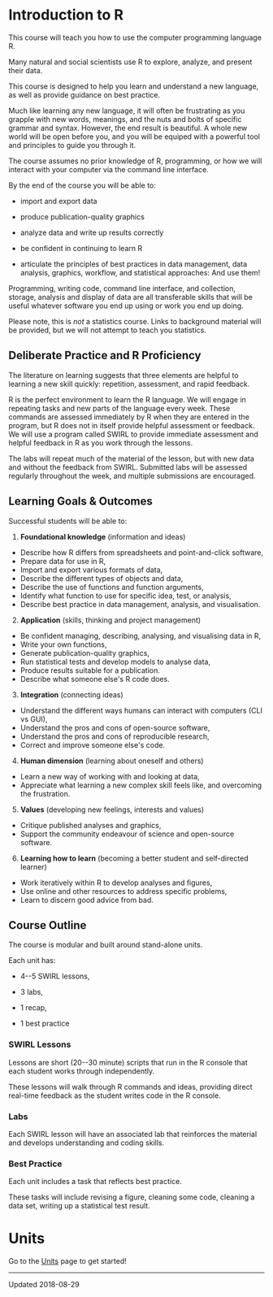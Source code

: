 

# Introduction to R

This course will teach you how to use the computer programming language R.

Many natural and social scientists use R to explore, analyze, and present their data.

This course is designed to help you learn and understand a new language, as well as provide guidance on best practice.

Much like learning any new language, it will often be frustrating as you grapple with new words, meanings, and 
the nuts and bolts of specific grammar and syntax. However, the end result is beautiful. A whole new world will
be open before you, and you will be equiped with a powerful tool and principles to guide you through it.

The course assumes no prior knowledge of R, programming, or how we will interact with your computer via the command line interface.

By the end of the course you will be able to:

 - import and export data

 - produce publication-quality graphics

 - analyze data and write up results correctly

 - be confident in continuing to learn R

 - articulate the principles of best practices in data management, data analysis, graphics, workflow, and statistical approaches: And use them!


Programming, writing code, command line interface, and collection, storage, analysis and display of data are all transferable skills that will be useful whatever software you end up using or work you end up doing.

Please note, this is _not_ a statistics course. Links to background material will be provided, but we will not attempt to teach you statistics.



## Deliberate Practice and R Proficiency

The literature on learning suggests that three elements are helpful to learning a new skill quickly: repetition, assessment, and rapid feedback.

R is the perfect environment to learn the R language. We will engage in repeating tasks and new parts of the language every week. These commands are assessed immediately by R when they are entered in the program, but R does not in itself provide helpful assessment or feedback. We will use a program called SWIRL to provide immediate assessment and helpful feedback in R as you work through the lessons. 

The labs will repeat much of the material of the lesson, but with new data and without the feedback from SWIRL. Submitted labs will be assessed regularly throughout the week, and multiple submissions are encouraged.



## Learning Goals & Outcomes

Successful students will be able to:

1. **Foundational knowledge** (information and ideas)

 - Describe how R differs from spreadsheets and point-and-click software,
 - Prepare data for use in R,
 - Import and export various formats of data,
 - Describe the different types of objects and data,
 - Describe the use of functions and function arguments,
 - Identify what function to use for specific idea, test, or analysis,
 - Describe best practice in data management, analysis, and visualisation.

 
2. **Application** (skills, thinking and project management)

 - Be confident managing, describing, analysing, and visualising data in R,
 - Write your own functions,
 - Generate publication-quality graphics,
 - Run statistical tests and develop models to analyse data,
 - Produce results suitable for a publication.
 - Describe what someone else's R code does.


3. **Integration** (connecting ideas)

 - Understand the different ways humans can interact with computers (CLI vs GUI),
 - Understand the pros and cons of open-source software,
 - Understand the pros and cons of reproducible research,
 - Correct and improve someone else's code.


4. **Human dimension** (learning about oneself and others)

 - Learn a new way of working with and looking at data,
 - Appreciate what learning a new complex skill feels like, and overcoming the frustration.


5. **Values** (developing new feelings, interests and values)

 - Critique published analyses and graphics,
 - Support the community endeavour of science and open-source software.


6. **Learning how to learn** (becoming a better student and self-directed learner)

 - Work iteratively within R to develop analyses and figures,
 - Use online and other resources to address specific problems,
 - Learn to discern good advice from bad.



## Course Outline

The course is modular and built around stand-alone units.

Each unit has: 

  - 4--5 SWIRL lessons, 

  - 3 labs, 

  - 1 recap, 

  - 1 best practice




### SWIRL Lessons

Lessons are short (20--30 minute) scripts that run in the R console that each student works through independently.

These lessons will walk through R commands and ideas, providing direct real-time feedback as the student writes code in the R console.



### Labs

Each SWIRL lesson will have an associated lab that reinforces the material and develops understanding and coding skills.



### Best Practice 

Each unit includes a task that reflects best practice.

These tasks will include revising a figure, cleaning some code, cleaning a data set, writing up a statistical test result.


# Units

Go to the [Units](/) page to get started!

 - - -

Updated 2018-08-29

